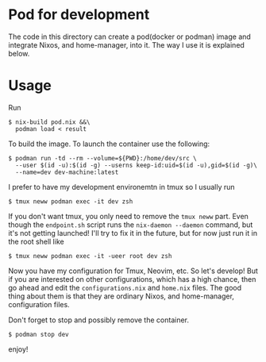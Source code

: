 # Pod for development
The code in this directory can create a pod(docker or podman) image and integrate Nixos,
and home-manager, into it. The way I use it is explained below.

# Usage
Run

```shell
$ nix-build pod.nix &&\
  podman load < result
```

To build the image. To launch the container use the following:

```shell
$ podman run -td --rm --volume=${PWD}:/home/dev/src \
  --user $(id -u):$(id -g) --userns keep-id:uid=$(id -u),gid=$(id -g)\
  --name=dev dev-machine:latest
```

I prefer to have my development environemtn in tmux so I usually run

```shell
$ tmux neww podman exec -it dev zsh
```

If you don't want tmux, you only need to remove the `tmux neww` part.
Even though the `endpoint.sh` script runs the `nix-daemon --daemon` command,
but it's not getting launched! I'll try to fix it in the future,
but for now just run it in the root shell like

```shell
$ tmux neww podman exec -it -ueer root dev zsh
```

Now you have my configuration for Tmux, Neovim, etc. So let's develop!
But if you are interested on other configurations, which has a high chance,
then go ahead and edit the `configurations.nix` and `home.nix` files.
The good thing about them is that they are ordinary Nixos, and home-manager, configuration files.

Don't forget to stop and possibly remove the container.
```shell
$ podman stop dev
```

enjoy!

